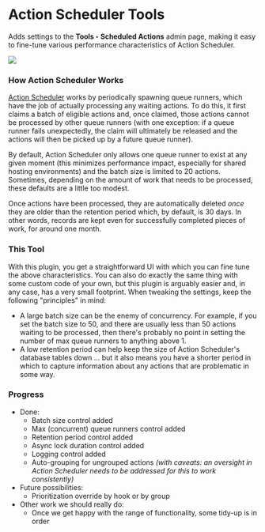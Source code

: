# Action Scheduler Tools

Adds settings to the **Tools ‣ Scheduled Actions** admin page, making it easy to fine-tune various performance characteristics of Action Scheduler.

![](https://share.codingkills.me/demo/wordpress/action-scheduler-config-010.png)

### How Action Scheduler Works

[Action Scheduler](https://actionscheduler.org/) works by periodically spawning queue runners, which have the job of actually processing any waiting actions. To do this, it first claims a batch of eligible actions and, once claimed, those actions cannot be processed by other queue runners (with one exception: if a queue runner fails unexpectedly, the claim will ultimately be released and the actions will then be picked up by a future queue runner). 

By default, Action Scheduler only allows one queue runner to exist at any given moment (this minimizes performance impact, especially for shared hosting environments) and the batch size is limited to 20 actions. Sometimes, depending on the amount of work that needs to be processed, these defaults are a little too modest.

Once actions have been processed, they are automatically deleted *once* they are older than the retention period which, by default, is 30 days. In other words, records are kept even for successfully completed pieces of work, for around one month.

### This Tool

With this plugin, you get a straightforward UI with which you can fine tune the above characteristics. You can also do exactly the same thing with some custom code of your own, but this plugin is arguably easier and, in any case, has a very small footprint. When tweaking the settings, keep the following "principles" in mind:

- A large batch size can be the enemy of concurrency. For example, if you set the batch size to 50, and there are usually less than 50 actions waiting to be processed, then there's probably no point in setting the number of max queue runners to anything above 1.
- A low retention period can help keep the size of Action Scheduler's database tables down ... but it also means you have a shorter period in which to capture information about any actions that are problematic in some way.

### Progress

- Done:
  - Batch size control added
  - Max (concurrent) queue runners control added
  - Retention period control added
  - Async lock duration control added
  - Logging control added
  - Auto-grouping for ungrouped actions _(with caveats: an oversight in Action Scheduler needs to be addressed for this to work consistently)_
- Future possibilities:
  - Prioritization override by hook or by group
- Other work we should really do:
  - Once we get happy with the range of functionality, some tidy-up is in order

